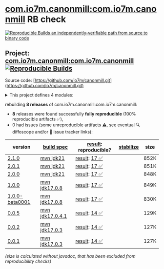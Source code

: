 [com.io7m.canonmill:com.io7m.canonmill](https://central.sonatype.com/artifact/com.io7m.canonmill/com.io7m.canonmill/versions) RB check
=======

[![Reproducible Builds](https://reproducible-builds.org/images/logos/rb.svg) an independently-verifiable path from source to binary code](https://reproducible-builds.org/)

## Project: [com.io7m.canonmill:com.io7m.canonmill](https://central.sonatype.com/artifact/com.io7m.canonmill/com.io7m.canonmill/versions) [![Reproducible Builds](https://img.shields.io/endpoint?url=https://raw.githubusercontent.com/jvm-repo-rebuild/reproducible-central/master/content/com/io7m/canonmill/badge.json)](https://github.com/jvm-repo-rebuild/reproducible-central/blob/master/content/com/io7m/canonmill/README.md)

Source code: [https://github.com/io7m/canonmill.git](https://github.com/io7m/canonmill.git)

<details><summary>This project defines 4 modules:</summary>

* [com.io7m.canonmill:com.io7m.canonmill](https://central.sonatype.com/artifact/com.io7m.canonmill/com.io7m.canonmill/overview)
* [com.io7m.canonmill:com.io7m.canonmill.core](https://central.sonatype.com/artifact/com.io7m.canonmill/com.io7m.canonmill.core/overview)
* [com.io7m.canonmill:com.io7m.canonmill.documentation](https://central.sonatype.com/artifact/com.io7m.canonmill/com.io7m.canonmill.documentation/overview)
* [com.io7m.canonmill:com.io7m.canonmill.tests](https://central.sonatype.com/artifact/com.io7m.canonmill/com.io7m.canonmill.tests/overview)
</details>

rebuilding **8 releases** of com.io7m.canonmill:com.io7m.canonmill:
- **8** releases were found successfully **fully reproducible** (100% reproducible artifacts :white_check_mark:),
- 0 had issues (some unreproducible artifacts :warning:, see eventual :mag: diffoscope and/or :memo: issue tracker links):

| version | [build spec](/BUILDSPEC.md) | [result](https://reproducible-builds.org/docs/jvm/): reproducible? | [stabilize](https://github.com/google/oss-rebuild/blob/main/cmd/stabilize/README.md) | size |
| -- | --------- | ------ | ------ | -- |
| [2.1.0](https://central.sonatype.com/artifact/com.io7m.canonmill/com.io7m.canonmill/2.1.0/pom) | [mvn jdk21](com.io7m.canonmill-2.1.0.buildspec) | [result](com.io7m.canonmill-2.1.0.buildinfo): [17 :white_check_mark: ](com.io7m.canonmill-2.1.0.buildcompare) | | 852K |
| [2.0.1](https://central.sonatype.com/artifact/com.io7m.canonmill/com.io7m.canonmill/2.0.1/pom) | [mvn jdk21](com.io7m.canonmill-2.0.1.buildspec) | [result](com.io7m.canonmill-2.0.1.buildinfo): [17 :white_check_mark: ](com.io7m.canonmill-2.0.1.buildcompare) | | 851K |
| [2.0.0](https://central.sonatype.com/artifact/com.io7m.canonmill/com.io7m.canonmill/2.0.0/pom) | [mvn jdk21](com.io7m.canonmill-2.0.0.buildspec) | [result](com.io7m.canonmill-2.0.0.buildinfo): [17 :white_check_mark: ](com.io7m.canonmill-2.0.0.buildcompare) | | 848K |
| [1.0.0](https://central.sonatype.com/artifact/com.io7m.canonmill/com.io7m.canonmill/1.0.0/pom) | [mvn jdk17.0.8](com.io7m.canonmill-1.0.0.buildspec) | [result](com.io7m.canonmill-1.0.0.buildinfo): [17 :white_check_mark: ](com.io7m.canonmill-1.0.0.buildcompare) | | 849K |
| [1.0.0-beta0001](https://central.sonatype.com/artifact/com.io7m.canonmill/com.io7m.canonmill/1.0.0-beta0001/pom) | [mvn jdk17.0.8](com.io7m.canonmill-1.0.0-beta0001.buildspec) | [result](com.io7m.canonmill-1.0.0-beta0001.buildinfo): [17 :white_check_mark: ](com.io7m.canonmill-1.0.0-beta0001.buildcompare) | | 830K |
| [0.0.5](https://central.sonatype.com/artifact/com.io7m.canonmill/com.io7m.canonmill/0.0.5/pom) | [mvn jdk17.0.4.1](com.io7m.canonmill-0.0.5.buildspec) | [result](com.io7m.canonmill-0.0.5.buildinfo): [14 :white_check_mark: ](com.io7m.canonmill-0.0.5.buildcompare) | | 129K |
| [0.0.2](https://central.sonatype.com/artifact/com.io7m.canonmill/com.io7m.canonmill/0.0.2/pom) | [mvn jdk17.0.3](com.io7m.canonmill-0.0.2.buildspec) | [result](com.io7m.canonmill-0.0.2.buildinfo): [14 :white_check_mark: ](com.io7m.canonmill-0.0.2.buildcompare) | | 127K |
| [0.0.1](https://central.sonatype.com/artifact/com.io7m.canonmill/com.io7m.canonmill/0.0.1/pom) | [mvn jdk17.0.3](com.io7m.canonmill-0.0.1.buildspec) | [result](com.io7m.canonmill-0.0.1.buildinfo): [14 :white_check_mark: ](com.io7m.canonmill-0.0.1.buildcompare) | | 127K |

<i>(size is calculated without javadoc, that has been excluded from reproducibility checks)</i>
